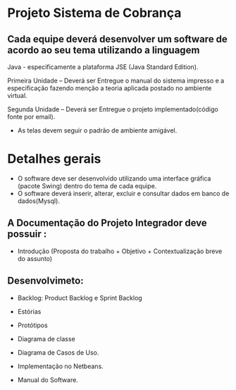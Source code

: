 # Projeto Sistema de Cobrança

## Cada equipe deverá desenvolver um software de acordo ao seu tema utilizando a linguagem
Java - especificamente a plataforma JSE (Java Standard Edition).

Primeira Unidade – Deverá ser Entregue o manual do sistema impresso e a especificação
fazendo menção a teoria aplicada postado no ambiente virtual.

Segunda Unidade – Deverá ser Entregue o projeto implementado(código fonte por email).
- As telas devem seguir o padrão de ambiente amigável.

# Detalhes gerais
- O software deve ser desenvolvido utilizando uma interface gráfica (pacote Swing) dentro do
tema de cada equipe.
- O software deverá inserir, alterar, excluir e consultar dados em banco de dados(Mysql).

## A Documentação do Projeto Integrador deve possuir :
- Introdução (Proposta do trabalho + Objetivo + Contextualização breve do assunto)

## Desenvolvimeto:
- Backlog: Product Backlog e Sprint Backlog
- Estórias
- Protótipos
- Diagrama de classe
- Diagrama de Casos de Uso.

- Implementação no Netbeans.
- Manual do Software.

